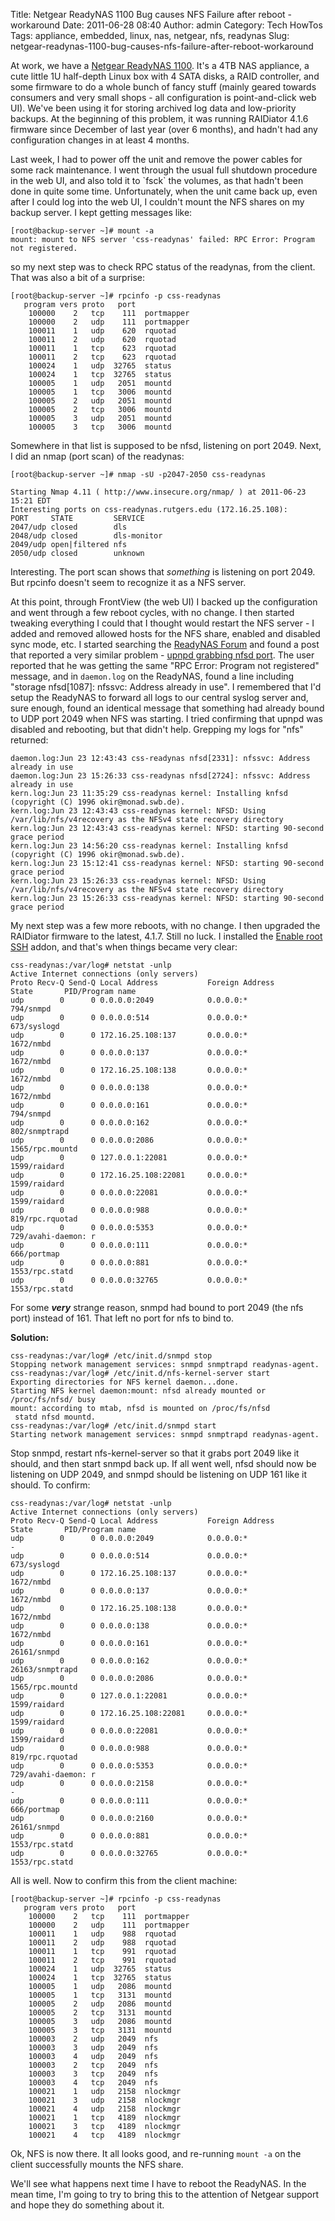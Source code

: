 Title: Netgear ReadyNAS 1100 Bug causes NFS Failure after reboot - workaround
Date: 2011-06-28 08:40
Author: admin
Category: Tech HowTos
Tags: appliance, embedded, linux, nas, netgear, nfs, readynas
Slug: netgear-readynas-1100-bug-causes-nfs-failure-after-reboot-workaround

At work, we have a [Netgear ReadyNAS
1100](http://www.readynas.com/?cat=23). It's a 4TB NAS appliance, a cute
little 1U half-depth Linux box with 4 SATA disks, a RAID controller, and
some firmware to do a whole bunch of fancy stuff (mainly geared towards
consumers and very small shops - all configuration is point-and-click
web UI). We've been using it for storing archived log data and
low-priority backups. At the beginning of this problem, it was running
RAIDiator 4.1.6 firmware since December of last year (over 6 months),
and hadn't had any configuration changes in at least 4 months.

Last week, I had to power off the unit and remove the power cables for
some rack maintenance. I went through the usual full shutdown procedure
in the web UI, and also told it to \`fsck\` the volumes, as that hadn't
been done in quite some time. Unfortunately, when the unit came back up,
even after I could log into the web UI, I couldn't mount the NFS shares
on my backup server. I kept getting messages like:

~~~~{.console}
[root@backup-server ~]# mount -a
mount: mount to NFS server 'css-readynas' failed: RPC Error: Program not registered.
~~~~

so my next step was to check RPC status of the readynas, from the
client. That was also a bit of a surprise:

~~~~{.console}
[root@backup-server ~]# rpcinfo -p css-readynas                        
   program vers proto   port                                              
    100000    2   tcp    111  portmapper                                  
    100000    2   udp    111  portmapper                                  
    100011    1   udp    620  rquotad                                     
    100011    2   udp    620  rquotad                                     
    100011    1   tcp    623  rquotad                                     
    100011    2   tcp    623  rquotad                                     
    100024    1   udp  32765  status                                      
    100024    1   tcp  32765  status                                      
    100005    1   udp   2051  mountd                                      
    100005    1   tcp   3006  mountd                                      
    100005    2   udp   2051  mountd                                      
    100005    2   tcp   3006  mountd                                      
    100005    3   udp   2051  mountd                                      
    100005    3   tcp   3006  mountd 
~~~~

Somewhere in that list is supposed to be nfsd, listening on port 2049.
Next, I did an nmap (port scan) of the readynas:

~~~~{.console}
[root@backup-server ~]# nmap -sU -p2047-2050 css-readynas             

Starting Nmap 4.11 ( http://www.insecure.org/nmap/ ) at 2011-06-23 15:21 EDT
Interesting ports on css-readynas.rutgers.edu (172.16.25.108):              
PORT     STATE         SERVICE                                              
2047/udp closed        dls                                                  
2048/udp closed        dls-monitor                                          
2049/udp open|filtered nfs                                                  
2050/udp closed        unknown  
~~~~

Interesting. The port scan shows that *something* is listening on port
2049. But rpcinfo doesn't seem to recognize it as a NFS server.

At this point, through FrontView (the web UI) I backed up the
configuration and went through a few reboot cycles, with no change. I
then started tweaking everything I could that I thought would restart
the NFS server - I added and removed allowed hosts for the NFS share,
enabled and disabled sync mode, etc. I started searching the [ReadyNAS
Forum](http://www.readynas.com/forum/) and found a post that reported a
very similar problem - [upnpd grabbing nfsd
port](http://www.readynas.com/forum/viewtopic.php?f=20&t=23139). The
user reported that he was getting the same "RPC Error: Program not
registered" message, and in `daemon.log` on the ReadyNAS, found a line
including "storage nfsd[1087]: nfssvc: Address already in use". I
remembered that I'd setup the ReadyNAS to forward all logs to our
central syslog server and, sure enough, found an identical message that
something had already bound to UDP port 2049 when NFS was starting. I
tried confirming that upnpd was disabled and rebooting, but that didn't
help. Grepping my logs for "nfs" returned:

~~~~{.text}
daemon.log:Jun 23 12:43:43 css-readynas nfsd[2331]: nfssvc: Address already in use
daemon.log:Jun 23 15:26:33 css-readynas nfsd[2724]: nfssvc: Address already in use
kern.log:Jun 23 11:35:29 css-readynas kernel: Installing knfsd (copyright (C) 1996 okir@monad.swb.de).
kern.log:Jun 23 12:43:43 css-readynas kernel: NFSD: Using /var/lib/nfs/v4recovery as the NFSv4 state recovery directory
kern.log:Jun 23 12:43:43 css-readynas kernel: NFSD: starting 90-second grace period
kern.log:Jun 23 14:56:20 css-readynas kernel: Installing knfsd (copyright (C) 1996 okir@monad.swb.de).
kern.log:Jun 23 15:12:41 css-readynas kernel: NFSD: starting 90-second grace period
kern.log:Jun 23 15:26:33 css-readynas kernel: NFSD: Using /var/lib/nfs/v4recovery as the NFSv4 state recovery directory
kern.log:Jun 23 15:26:33 css-readynas kernel: NFSD: starting 90-second grace period
~~~~

My next step was a few more reboots, with no change. I then upgraded the
RAIDiator firmware to the latest, 4.1.7. Still no luck. I installed the
[Enable root SSH](http://www.readynas.com/?p=4203) addon, and that's
when things became very clear:

~~~~{.console}
css-readynas:/var/log# netstat -unlp
Active Internet connections (only servers)
Proto Recv-Q Send-Q Local Address           Foreign Address         State       PID/Program name   
udp        0      0 0.0.0.0:2049            0.0.0.0:*                           794/snmpd           
udp        0      0 0.0.0.0:514             0.0.0.0:*                           673/syslogd         
udp        0      0 172.16.25.108:137       0.0.0.0:*                           1672/nmbd           
udp        0      0 0.0.0.0:137             0.0.0.0:*                           1672/nmbd           
udp        0      0 172.16.25.108:138       0.0.0.0:*                           1672/nmbd           
udp        0      0 0.0.0.0:138             0.0.0.0:*                           1672/nmbd           
udp        0      0 0.0.0.0:161             0.0.0.0:*                           794/snmpd           
udp        0      0 0.0.0.0:162             0.0.0.0:*                           802/snmptrapd       
udp        0      0 0.0.0.0:2086            0.0.0.0:*                           1565/rpc.mountd     
udp        0      0 127.0.0.1:22081         0.0.0.0:*                           1599/raidard        
udp        0      0 172.16.25.108:22081     0.0.0.0:*                           1599/raidard        
udp        0      0 0.0.0.0:22081           0.0.0.0:*                           1599/raidard        
udp        0      0 0.0.0.0:988             0.0.0.0:*                           819/rpc.rquotad     
udp        0      0 0.0.0.0:5353            0.0.0.0:*                           729/avahi-daemon: r 
udp        0      0 0.0.0.0:111             0.0.0.0:*                           666/portmap         
udp        0      0 0.0.0.0:881             0.0.0.0:*                           1553/rpc.statd      
udp        0      0 0.0.0.0:32765           0.0.0.0:*                           1553/rpc.statd     
~~~~

For some ***very*** strange reason, snmpd had bound to port 2049 (the
nfs port) instead of 161. That left no port for nfs to bind to.

**Solution:**

~~~~{.console}
css-readynas:/var/log# /etc/init.d/snmpd stop                                                       
Stopping network management services: snmpd snmptrapd readynas-agent.                               
css-readynas:/var/log# /etc/init.d/nfs-kernel-server start
Exporting directories for NFS kernel daemon...done.
Starting NFS kernel daemon:mount: nfsd already mounted or /proc/fs/nfsd/ busy
mount: according to mtab, nfsd is mounted on /proc/fs/nfsd
 statd nfsd mountd.
css-readynas:/var/log# /etc/init.d/snmpd start
Starting network management services: snmpd snmptrapd readynas-agent.
~~~~

Stop snmpd, restart nfs-kernel-server so that it grabs port 2049 like it
should, and then start snmpd back up. If all went well, nfsd should now
be listening on UDP 2049, and snmpd should be listening on UDP 161 like
it should. To confirm:

~~~~{.console}
css-readynas:/var/log# netstat -unlp
Active Internet connections (only servers)
Proto Recv-Q Send-Q Local Address           Foreign Address         State       PID/Program name
udp        0      0 0.0.0.0:2049            0.0.0.0:*                           -
udp        0      0 0.0.0.0:514             0.0.0.0:*                           673/syslogd
udp        0      0 172.16.25.108:137       0.0.0.0:*                           1672/nmbd
udp        0      0 0.0.0.0:137             0.0.0.0:*                           1672/nmbd
udp        0      0 172.16.25.108:138       0.0.0.0:*                           1672/nmbd
udp        0      0 0.0.0.0:138             0.0.0.0:*                           1672/nmbd
udp        0      0 0.0.0.0:161             0.0.0.0:*                           26161/snmpd
udp        0      0 0.0.0.0:162             0.0.0.0:*                           26163/snmptrapd
udp        0      0 0.0.0.0:2086            0.0.0.0:*                           1565/rpc.mountd
udp        0      0 127.0.0.1:22081         0.0.0.0:*                           1599/raidard
udp        0      0 172.16.25.108:22081     0.0.0.0:*                           1599/raidard
udp        0      0 0.0.0.0:22081           0.0.0.0:*                           1599/raidard
udp        0      0 0.0.0.0:988             0.0.0.0:*                           819/rpc.rquotad
udp        0      0 0.0.0.0:5353            0.0.0.0:*                           729/avahi-daemon: r
udp        0      0 0.0.0.0:2158            0.0.0.0:*                           -
udp        0      0 0.0.0.0:111             0.0.0.0:*                           666/portmap
udp        0      0 0.0.0.0:2160            0.0.0.0:*                           26161/snmpd
udp        0      0 0.0.0.0:881             0.0.0.0:*                           1553/rpc.statd
udp        0      0 0.0.0.0:32765           0.0.0.0:*                           1553/rpc.statd
~~~~

All is well. Now to confirm this from the client machine:

~~~~{.console}
[root@backup-server ~]# rpcinfo -p css-readynas
   program vers proto   port
    100000    2   tcp    111  portmapper
    100000    2   udp    111  portmapper
    100011    1   udp    988  rquotad
    100011    2   udp    988  rquotad
    100011    1   tcp    991  rquotad
    100011    2   tcp    991  rquotad
    100024    1   udp  32765  status
    100024    1   tcp  32765  status
    100005    1   udp   2086  mountd
    100005    1   tcp   3131  mountd
    100005    2   udp   2086  mountd
    100005    2   tcp   3131  mountd
    100005    3   udp   2086  mountd
    100005    3   tcp   3131  mountd
    100003    2   udp   2049  nfs
    100003    3   udp   2049  nfs
    100003    4   udp   2049  nfs
    100003    2   tcp   2049  nfs
    100003    3   tcp   2049  nfs
    100003    4   tcp   2049  nfs
    100021    1   udp   2158  nlockmgr
    100021    3   udp   2158  nlockmgr
    100021    4   udp   2158  nlockmgr
    100021    1   tcp   4189  nlockmgr
    100021    3   tcp   4189  nlockmgr
    100021    4   tcp   4189  nlockmgr
~~~~

Ok, NFS is now there. It all looks good, and re-running `mount -a` on
the client successfully mounts the NFS share.

We'll see what happens next time I have to reboot the ReadyNAS. In the
mean time, I'm going to try to bring this to the attention of Netgear
support and hope they do something about it.
